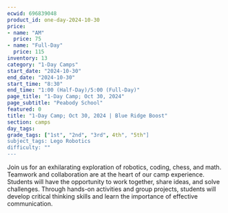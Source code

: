 ```yaml
---
ecwid: 696839048
product_id: one-day-2024-10-30
price:
- name: "AM"
  price: 75
- name: "Full-Day"
  price: 115
inventory: 13
category: "1-Day Camps"
start_date: "2024-10-30"
end_date: "2024-10-30"
start_time: "8:30"
end_time: "1:00 (Half-Day)/5:00 (Full-Day)"
page_title: "1-Day Camp; Oct 30, 2024"
page_subtitle: "Peabody School"
featured: 0
title: "1-Day Camp; Oct 30, 2024 | Blue Ridge Boost"
section: camps
day_tags: 
grade_tags: ["1st", "2nd", "3rd", 4th", "5th"]
subject_tags: Lego Robotics
difficulty: ""
---
```

Join us for an exhilarating exploration of robotics, coding, chess, and math. Teamwork and collaboration are at the heart of our camp experience. Students will have the opportunity to work together, share ideas, and solve challenges. Through hands-on activities and group projects, students will develop critical thinking skills and learn the importance of effective communication.
